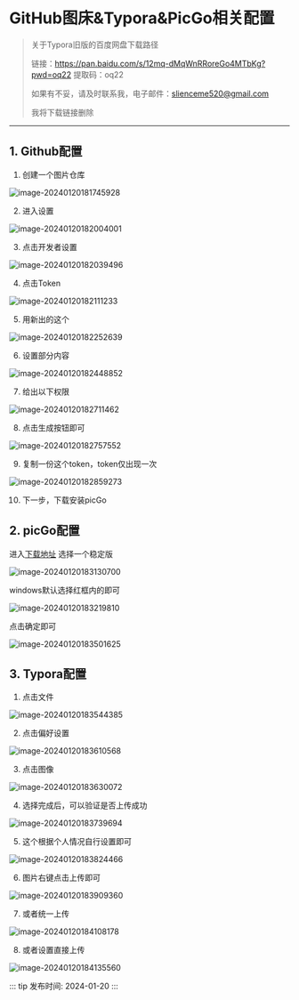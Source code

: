 # GitHub图床&Typora&PicGo相关配置

> 关于Typora旧版的百度网盘下载路径
>
> 链接：https://pan.baidu.com/s/12mq-dMqWnRRoreGo4MTbKg?pwd=oq22
> 提取码：oq22
>
> 如果有不妥，请及时联系我，电子邮件：[slienceme520@gmail.com](mailto:slienceme520@gmail.com)
>
> 我将下载链接删除

---

## 1. Github配置

1. 创建一个图片仓库

![image-20240120181745928](/images/img-bed/image-20240120181745928.png)

2. 进入设置

![image-20240120182004001](/images/img-bed/image-20240120182004001.png)

3. 点击开发者设置

![image-20240120182039496](/images/img-bed/image-20240120182039496.png)

4. 点击Token

![image-20240120182111233](/images/img-bed/image-20240120182111233.png)

5. 用新出的这个

![image-20240120182252639](/images/img-bed/image-20240120182252639.png)

6. 设置部分内容

![image-20240120182448852](/images/img-bed/image-20240120182448852.png)

7. 给出以下权限

![image-20240120182711462](/images/img-bed/image-20240120182711462.png)

8. 点击生成按钮即可

![image-20240120182757552](/images/img-bed/image-20240120182757552.png)

9. 复制一份这个token，token仅出现一次

![image-20240120182859273](/images/img-bed/image-20240120182859273.png)

10. 下一步，下载安装picGo

## 2. picGo配置

进入[下载地址](https://github.com/Molunerfinn/PicGo/releases) 选择一个稳定版

![image-20240120183130700](/images/img-bed/image-20240120183130700.png)

windows默认选择红框内的即可

![image-20240120183219810](/images/img-bed/image-20240120183219810.png)

点击确定即可

![image-20240120183501625](/images/img-bed/image-20240120183501625.png)

## 3. Typora配置

1. 点击文件

![image-20240120183544385](/images/img-bed/image-20240120183544385.png)

2. 点击偏好设置

![image-20240120183610568](/images/img-bed/image-20240120183610568.png)

3. 点击图像

![image-20240120183630072](/images/img-bed/image-20240120183630072.png)

4. 选择完成后，可以验证是否上传成功

![image-20240120183739694](/images/img-bed/image-20240120183739694.png)

5. 这个根据个人情况自行设置即可

![image-20240120183824466](/images/img-bed/image-20240120183824466.png)

6. 图片右键点击上传即可

![image-20240120183909360](/images/img-bed/image-20240120183909360.png)

7. 或者统一上传

![image-20240120184108178](/images/img-bed/image-20240120184108178.png)

8. 或者设置直接上传

![image-20240120184135560](/images/img-bed/image-20240120184135560.png)

::: tip 发布时间:
2024-01-20
:::
